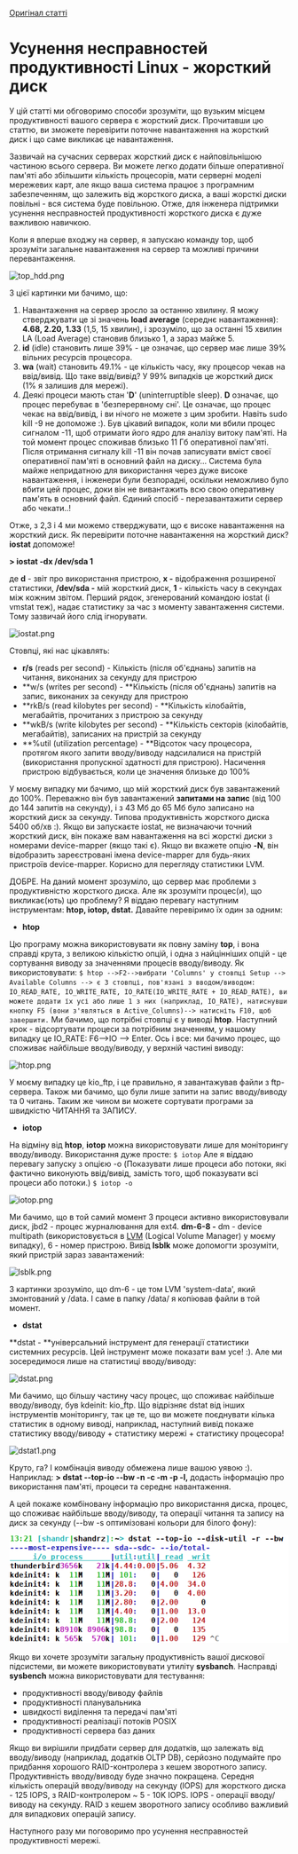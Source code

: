 [Оригінал статті](https://shandrz.blogspot.com/2012/11/linux-performance-troubleshooting-hard.html)

# Усунення несправностей продуктивності Linux - жорсткий диск

У цій статті ми обговоримо способи зрозуміти, що вузьким місцем продуктивності вашого сервера є жорсткий диск. Прочитавши цю статтю, ви зможете перевірити поточне навантаження на жорсткий диск і що саме викликає це навантаження.

Зазвичай на сучасних серверах жорсткий диск є найповільнішою частиною всього сервера. Ви можете легко додати більше оперативної пам'яті або збільшити кількість процесорів, мати серверні моделі мережевих карт, але якщо ваша система працює з програмним забезпеченням, що залежить від жорсткого диска, а ваші жорсткі диски повільні - вся система буде повільною. Отже, для інженера підтримки усунення несправностей продуктивності жорсткого диска є дуже важливою навичкою.

Коли я вперше входжу на сервер, я запускаю команду top, щоб зрозуміти загальне навантаження на сервер та можливі причини перевантаження.

![top_hdd.png](https://blogger.googleusercontent.com/img/b/R29vZ2xl/AVvXsEguq_ZRO_Q_zvLTgXtbWhwQP9nRZs4pR8ebiEazjk67qFIEr0oOytU-NcaYUwn6gyh9_UghoavtXmSZo0-PruO7ITxdnz0wZAQ18AQdT9lxpzHbpvfSXX01IqATBcO7vX2uB7Gzwvd3yRc/s1600/top_hdd.png)

З цієї картинки ми бачимо, що:

1.  Навантаження на сервер зросло за останню хвилину. Я можу стверджувати це зі значень **load average** (середнє навантаження): **4.68, 2.20, 1.33** (1,5, 15 хвилин), і зрозуміло, що за останні 15 хвилин LA (Load Average) становив близько 1, а зараз майже 5.
2.  **id** (idle) становить лише 39% - це означає, що сервер має лише 39% вільних ресурсів процесора.
3.  **wa** (wait) становить 49.1% - це кількість часу, яку процесор чекав на ввід/вивід. Що таке ввід/вивід? У 99% випадків це жорсткий диск (1% я залишив для мережі).
4.  Деякі процеси мають стан '**D**' (uninterruptible sleep). **D** означає, що процес перебуває в 'безперервному сні'. Це означає, що процес чекає на ввід/вивід, і ви нічого не можете з цим зробити. Навіть sudo kill -9 не допоможе :). Був цікавий випадок, коли ми вбили процес сигналом -11, щоб отримати його ядро для аналізу витоку пам'яті. На той момент процес споживав близько 11 Гб оперативної пам'яті. Після отримання сигналу kill -11 він почав записувати вміст своєї оперативної пам'яті в основний файл на диску... Система була майже непридатною для використання через дуже високе навантаження, і інженери були безпорадні, оскільки неможливо було вбити цей процес, доки він не вивантажить всю свою оперативну пам'ять в основний файл. Єдиний спосіб - перезавантажити сервер або чекати..!

Отже, з 2,3 і 4 ми можемо стверджувати, що є високе навантаження на жорсткий диск. Як перевірити поточне навантаження на жорсткий диск? **iostat** допоможе!

**> iostat -dx /dev/sda 1**

де **d** - звіт про використання пристрою, **x -** відображення розширеної статистики, **/dev/sda -** мій жорсткий диск, **1** - кількість часу в секундах між кожним звітом. Перший рядок, згенерований командою iostat (і vmstat теж), надає статистику за час з моменту завантаження системи. Тому зазвичай його слід ігнорувати.

![iostat.png](https://blogger.googleusercontent.com/img/b/R29vZ2xl/AVvXsEht31ITbRIHhFrKVGWCxqPP7PeH383CCDOY1Yqpm-WA6NvYR47bDXx8fJHVJme7-WIU5Ytxbm7gZTneKoq1aO6m2RoFuUBAowTAmgd0U9BsGNk3-Irsv2biJB51Ipt4khe2PH6eGevovCM/s1600/iostat.png)

Стовпці, які нас цікавлять:

*   **r/s** (reads per second) - Кількість (після об'єднань) запитів на читання, виконаних за секунду для пристрою
*   **w/s (writes per second) - **Кількість (після об'єднань) запитів на запис, виконаних за секунду для пристрою
*   **rkB/s (read kilobytes per second) - **Кількість кілобайтів, мегабайтів, прочитаних з пристрою за секунду
*   **wkB/s (write kilobytes per second) - **Кількість секторів (кілобайтів, мегабайтів), записаних на пристрій за секунду
*   **%util (utilization percentage) - **Відсоток часу процесора, протягом якого запити вводу/виводу надсилалися на пристрій (використання пропускної здатності для пристрою). Насичення пристрою відбувається, коли це значення близьке до 100%

У моєму випадку ми бачимо, що мій жорсткий диск був завантажений до 100%. Переважно він був завантажений **запитами на запис** (від 100 до 144 запитів на секунду), і з 43 Мб до 65 Мб було записано на жорсткий диск за секунду. Типова продуктивність жорсткого диска 5400 об/хв :).
Якщо ви запускаєте iostat, не визначаючи точний жорсткий диск, він покаже вам навантаження на всі жорсткі диски з номерами device-mapper (якщо такі є). Якщо ви вкажете опцію **-N**, він відобразить зареєстровані імена device-mapper для будь-яких пристроїв device-mapper. Корисно для перегляду статистики LVM.

ДОБРЕ. На даний момент зрозуміло, що сервер має проблеми з продуктивністю жорсткого диска. Але як зрозуміти процес(и), що викликає(ють) цю проблему? Я віддаю перевагу наступним інструментам: **htop, iotop, dstat.** Давайте перевіримо їх один за одним:

*   **htop**

Цю програму можна використовувати як повну заміну **top**, і вона справді крута, з великою кількістю опцій, і одна з найцінніших опцій - це сортування виводу за значеннями процесів вводу/виводу. Як використовувати:
`$ htop -->F2-->вибрати 'Columns' у стовпці Setup --> Available Columns --> є 3 стовпці, пов'язані з вводом/виводом: IO_READ_RATE, IO_WRITE_RATE, IO_RATE(IO_WRITE_RATE + IO_READ_RATE), ви можете додати їх усі або лише 1 з них (наприклад, IO_RATE), натиснувши кнопку F5 (вони з'являться в Active_Columns)--> натисніть F10, щоб завершити.`
Ми бачимо, що потрібні стовпці є у виводі **htop**. Наступний крок - відсортувати процеси за потрібним значенням, у нашому випадку це IO_RATE: F6-->IO --> Enter. Ось і все: ми бачимо процес, що споживає найбільше вводу/виводу, у верхній частині виводу:

![htop.png](https://blogger.googleusercontent.com/img/b/R29vZ2xl/AVvXsEgbHjp8_wW-ebJR47VXCeBd6ieljtHUBh3z3fv9LR59Y7j8wSAqzh4StP9_WWfbLX8qWOhB39MnmYvroYbDGHS8NeC7EeGpLfHPBzmjEf2YdBbi4JmZgG8nN41V4ChqhVDuYjeu0cHXmJ8/s1600/htop.png)

У моєму випадку це kio_ftp, і це правильно, я завантажував файли з ftp-сервера. Також ми бачимо, що були лише запити на запис вводу/виводу та 0 читань.
Таким же чином ви можете сортувати програми за швидкістю ЧИТАННЯ та ЗАПИСУ.

*   **iotop**

На відміну від **htop**, **iotop** можна використовувати лише для моніторингу вводу/виводу. Використання дуже просте:
`$ iotop`
Але я віддаю перевагу запуску з опцією -o (Показувати лише процеси або потоки, які фактично виконують ввід/вивід, замість того, щоб показувати всі процеси або потоки.)
`$ iotop -o`

![iotop.png](https://blogger.googleusercontent.com/img/b/R29vZ2xl/AVvXsEhg7gS_mbh0jbwSjyajIw7IrYrCe2aD6rhWyKFsLQe3TFh55Tptmh5TSgmT9UHBdI47pLikeQRWiHq6Ppff3CxNMsVNOQ1EPPZK3XYW3g4VdkvuaEYdUbV2xSN-7kl2XU_fVs5juGQP48A/s1600/iotop.png)

Ми бачимо, що в той самий момент 3 процеси активно використовували диск, jbd2 - процес журналювання для ext4. **dm-6-8 -** dm - device multipath (використовується в [LVM](http://en.wikipedia.org/wiki/Logical_Volume_Manager_(Linux)) (Logical Volume Manager) у моєму випадку), 6 - номер пристрою. Вивід **lsblk** може допомогти зрозуміти, який пристрій зараз завантажений:

![lsblk.png](https://blogger.googleusercontent.com/img/b/R29vZ2xl/AVvXsEgYzdaPuG8Yoefe2RrH-zx20Zo6b6kdBwaRT5aN6SAjvdZ1OmTl-V9H1_UGA5QKM-nmjH71bD7mIesgi7D2I3BLeGSfP2_DE3DbvDqsjkg-htKuNFwqpqdcEsbw_z8cermxeWmqYKWIaoI/s1600/lsblk.png)

З картинки зрозуміло, що dm-6 - це том LVM 'system-data', який змонтований у /data. І саме в папку /data/ я копіював файли в той момент.

*   **dstat**

**dstat - **універсальний інструмент для генерації статистики системних ресурсів. Цей інструмент може показати вам усе! :). Але ми зосередимося лише на статистиці вводу/виводу:

![dstat.png](https://blogger.googleusercontent.com/img/b/R29vZ2xl/AVvXsEg23oGbeqrgYjsBkpq44p6u_6LI1JxNQ1TYr7L6s6-Ew_lLchY3mwg-xtikNHFeGReFYzu_pTnz3ZUWTNaJRyQds3UjRYTNYJVCyZcBHD1ovFJHqDtYluT7qyMCz8OuzVBcaBPdGvLiw8Q/s1600/dstat.png)

Ми бачимо, що більшу частину часу процес, що споживає найбільше вводу/виводу, був kdeinit: kio_ftp.
Що відрізняє dstat від інших інструментів моніторингу, так це те, що ви можете поєднувати кілька статистик в одному виводі, наприклад, наступний вивід покаже статистику вводу/виводу + статистику мережі + статистику процесора!

![dstat1.png](https://blogger.googleusercontent.com/img/b/R29vZ2xl/AVvXsEiIWUeUrNAEZgiWnATxAbHwVRTR62lRbdUkVAixB10TiheFW21xL88oIMv4WRyvMEaKZkXEHiLu2aO1ZbrgtLSGRgUqkpLvyZeTHVHo8JTXFUr7pGFQ2ZrLnL-KMh_BLgub4FOt5LvNR1U/s1600/dstat1.png)

Круто, га? І комбінація виводу обмежена лише вашою уявою :). Наприклад:
**> dstat --top-io --bw -n -c -m -p -l,** додасть інформацію про використання пам'яті, процеси та середнє навантаження.

А цей покаже комбіновану інформацію про використання диска, процес, що споживає найбільше вводу/виводу, та операції читання та запису на диск за секунду (--bw -s оптимізовані кольори для білого фону):

![dstat2.png](media/dstat2.png)

Якщо ви хочете зрозуміти загальну продуктивність вашої дискової підсистеми, ви можете використовувати утиліту **sysbanch**. Насправді **sysbench** можна використовувати для тестування:

*   продуктивності вводу/виводу файлів
*   продуктивності планувальника
*   швидкості виділення та передачі пам'яті
*   продуктивності реалізації потоків POSIX
*   продуктивності сервера баз даних

Якщо ви вирішили придбати сервер для додатків, що залежать від вводу/виводу (наприклад, додатків OLTP DB), серйозно подумайте про придбання хорошого RAID-контролера з кешем зворотного запису. Продуктивність вводу/виводу буде значно покращена.
Середня кількість операцій вводу/виводу на секунду (IOPS) для жорсткого диска - 125 IOPS, з RAID-контролером ~ 5 - 10K IOPS. IOPS - операції вводу/виводу на секунду. RAID з кешем зворотного запису особливо важливий для випадкових операцій запису.

Наступного разу ми поговоримо про усунення несправностей продуктивності мережі.
